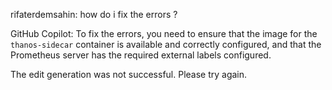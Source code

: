 rifaterdemsahin: how do i fix the errors ?

GitHub Copilot: To fix the errors, you need to ensure that the image for the `thanos-sidecar` container is available and correctly configured, and that the Prometheus server has the required external labels configured.



The edit generation was not successful. Please try again.

